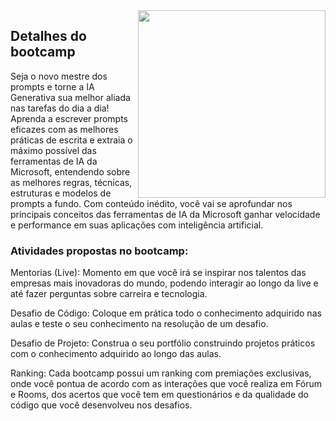 <img align="right" src="https://assets.dio.me/xvNS4Ud6Y6JXRj96PLLjqAsRkMJror5D3HR2cCdHFLI/f:webp/h:120/q:80/L3RyYWNrcy8xZDU4MDI0OS0xYmE5LTQ4YzQtOGRkYy0wZDcxMTBkNTI5YmIucG5n" width="300"/>

## Detalhes do bootcamp
Seja o novo mestre dos prompts e torne a IA Generativa sua melhor aliada nas tarefas do dia a dia!
Aprenda a escrever prompts eficazes com as melhores práticas de escrita e extraia o máximo possível das ferramentas de IA da Microsoft, entendendo sobre as melhores regras, técnicas, estruturas e modelos de prompts a fundo.
Com conteúdo inédito, você vai se aprofundar nos principais conceitos das ferramentas de IA da Microsoft ganhar velocidade e performance em suas aplicações com inteligência artificial.

### Atividades propostas no bootcamp:
Mentorias (Live): Momento em que você irá se inspirar nos talentos das empresas mais inovadoras do mundo, podendo interagir ao longo da live e até fazer perguntas sobre carreira e tecnologia.

Desafio de Código: Coloque em prática todo o conhecimento adquirido nas aulas e teste o seu conhecimento na resolução de um desafio.

Desafio de Projeto: Construa o seu portfólio construindo projetos práticos com o conhecimento adquirido ao longo das aulas.

Ranking: Cada bootcamp possui um ranking com premiações exclusivas, onde você pontua de acordo com as interações que você realiza em Fórum e Rooms, dos acertos que você tem em questionários e da qualidade do código que você desenvolveu nos desafios.
